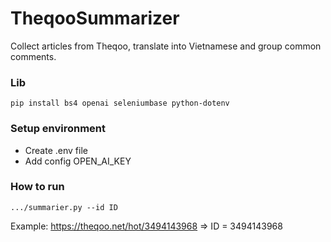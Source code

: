 # TheqooSummarizer
Collect articles from Theqoo, translate into Vietnamese and group common comments.

### Lib
```
pip install bs4 openai seleniumbase python-dotenv
```

### Setup environment
- Create .env file
- Add config OPEN_AI_KEY

### How to run
```
.../summarier.py --id ID
```
Example:
https://theqoo.net/hot/3494143968
=> ID = 3494143968